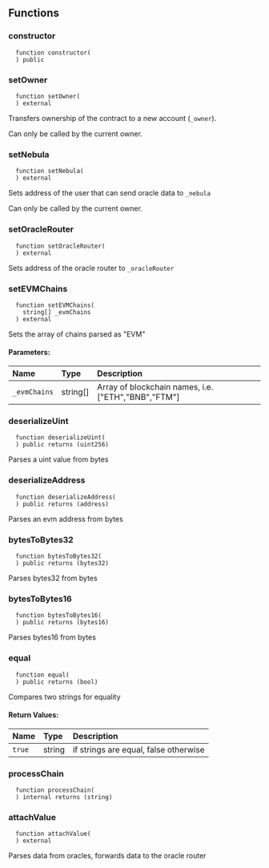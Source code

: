 


## Functions
### constructor
```solidity
  function constructor(
  ) public
```




### setOwner
```solidity
  function setOwner(
  ) external
```
Transfers ownership of the contract to a new account (`_owner`).

Can only be called by the current owner.


### setNebula
```solidity
  function setNebula(
  ) external
```
Sets address of the user that can send oracle data to `_nebula`

Can only be called by the current owner.


### setOracleRouter
```solidity
  function setOracleRouter(
  ) external
```
Sets address of the oracle router to `_oracleRouter`



### setEVMChains
```solidity
  function setEVMChains(
    string[] _evmChains
  ) external
```
Sets the array of chains parsed as "EVM"


#### Parameters:
| Name | Type | Description                                                          |
| :--- | :--- | :------------------------------------------------------------------- |
|`_evmChains` | string[] | Array of blockchain names, i.e. ["ETH","BNB","FTM"]

### deserializeUint
```solidity
  function deserializeUint(
  ) public returns (uint256)
```
Parses a uint value from bytes



### deserializeAddress
```solidity
  function deserializeAddress(
  ) public returns (address)
```
Parses an evm address from bytes



### bytesToBytes32
```solidity
  function bytesToBytes32(
  ) public returns (bytes32)
```
Parses bytes32 from bytes



### bytesToBytes16
```solidity
  function bytesToBytes16(
  ) public returns (bytes16)
```
Parses bytes16 from bytes



### equal
```solidity
  function equal(
  ) public returns (bool)
```
Compares two strings for equality



#### Return Values:
| Name                           | Type          | Description                                                                  |
| :----------------------------- | :------------ | :--------------------------------------------------------------------------- |
|`true`| string | if strings are equal, false otherwise
### processChain
```solidity
  function processChain(
  ) internal returns (string)
```




### attachValue
```solidity
  function attachValue(
  ) external
```
Parses data from oracles, forwards data to the oracle router



